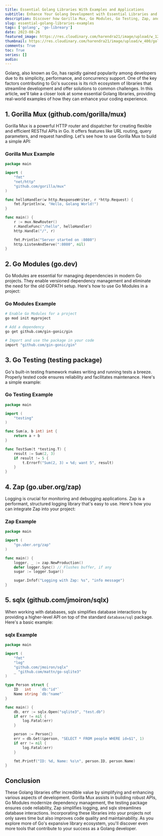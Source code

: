 ```yaml
---
title: Essential Golang Libraries With Examples and Applications
subtitle: Enhance Your Golang Development with Essential Libraries and Examples
description: Discover how Gorilla Mux, Go Modules, Go Testing, Zap, and sqlx can streamline your development process, from building APIs and managing dependencies to testing, logging, and database interactions.
slug: essential-golang-libraries-examples
tags: ['golang', 'go-libreary']
date: 2023-08-26
featured_image: https://res.cloudinary.com/harendra21/image/upload/w_1200/golangwithexample/Essential_Golang_Libraries_With_Examples_and_Applications_wuybtj.png
thumbnail: https://res.cloudinary.com/harendra21/image/upload/w_400/golangwithexample/Essential_Golang_Libraries_With_Examples_and_Applications_wuybtj.png
comments: True
toc: True
series: []
audio: 
---
```

Golang, also known as Go, has rapidly gained popularity among developers due to its simplicity, performance, and concurrency support. One of the key factors contributing to Go's success is its rich ecosystem of libraries that streamline development and offer solutions to common challenges. In this article, we'll take a closer look at some essential Golang libraries, providing real-world examples of how they can enhance your coding experience.

## 1. Gorilla Mux (github.com/gorilla/mux)

Gorilla Mux is a powerful HTTP router and dispatcher for creating flexible and efficient RESTful APIs in Go. It offers features like URL routing, query parameters, and request handling. Let's see how to use Gorilla Mux to build a simple API:

### Gorilla Mux Example

```go
package main

import (
	"fmt"
	"net/http"
	"github.com/gorilla/mux"
)

func helloHandler(w http.ResponseWriter, r *http.Request) {
	fmt.Fprintln(w, "Hello, Golang World!")
}

func main() {
	r := mux.NewRouter()
	r.HandleFunc("/hello", helloHandler)
	http.Handle("/", r)

	fmt.Println("Server started on :8080")
	http.ListenAndServe(":8080", nil)
}
```

## 2. Go Modules (go.dev)

Go Modules are essential for managing dependencies in modern Go projects. They enable versioned dependency management and eliminate the need for the old GOPATH setup. Here's how to use Go Modules in a project:

### Go Modules Example

```sh
# Enable Go Modules for a project
go mod init myproject

# Add a dependency
go get github.com/gin-gonic/gin

# Import and use the package in your code
import "github.com/gin-gonic/gin"
```

## 3. Go Testing (testing package)

Go's built-in testing framework makes writing and running tests a breeze. Properly tested code ensures reliability and facilitates maintenance. Here's a simple example:

### Go Testing Example
```go
package main

import (
	"testing"
)

func Sum(a, b int) int {
	return a + b
}

func TestSum(t *testing.T) {
	result := Sum(2, 3)
	if result != 5 {
		t.Errorf("Sum(2, 3) = %d; want 5", result)
	}
}
```

## 4. Zap (go.uber.org/zap)

Logging is crucial for monitoring and debugging applications. Zap is a performant, structured logging library that's easy to use. Here's how you can integrate Zap into your project:

### Zap Example
```go
package main

import (
	"go.uber.org/zap"
)

func main() {
	logger, _ := zap.NewProduction()
	defer logger.Sync() // Flushes buffer, if any
	sugar := logger.Sugar()

	sugar.Infof("Logging with Zap: %s", "info message")
}
```

## 5. sqlx (github.com/jmoiron/sqlx)

When working with databases, sqlx simplifies database interactions by providing a higher-level API on top of the standard `database/sql` package. Here's a basic example:

### sqlx Example

```go
package main

import (
	"fmt"
	"log"
	"github.com/jmoiron/sqlx"
	_ "github.com/mattn/go-sqlite3"
)

type Person struct {
	ID   int    `db:"id"`
	Name string `db:"name"`
}

func main() {
	db, err := sqlx.Open("sqlite3", "test.db")
	if err != nil {
		log.Fatal(err)
	}

	person := Person{}
	err = db.Get(&person, "SELECT * FROM people WHERE id=$1", 1)
	if err != nil {
		log.Fatal(err)
	}

	fmt.Printf("ID: %d, Name: %s\n", person.ID, person.Name)
}
```

## Conclusion

These Golang libraries offer incredible value by simplifying and enhancing various aspects of development. Gorilla Mux assists in building robust APIs, Go Modules modernize dependency management, the testing package ensures code reliability, Zap simplifies logging, and sqlx streamlines database interactions. Incorporating these libraries into your projects not only saves time but also improves code quality and maintainability. As you explore more of Go's expansive library ecosystem, you'll discover even more tools that contribute to your success as a Golang developer.